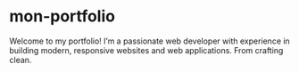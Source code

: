 # mon-portfolio
Welcome to my portfolio! I’m a passionate web developer with experience in building modern, responsive websites and web applications. From crafting clean.
